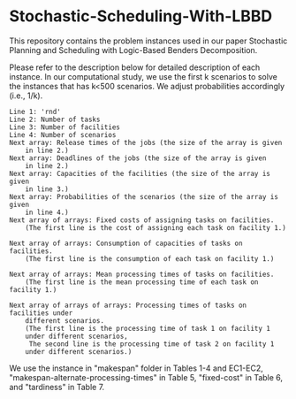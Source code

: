 # Stochastic-Scheduling-With-LBBD

This repository contains the problem instances used in our paper
Stochastic Planning and Scheduling with Logic-Based Benders Decomposition.

Please refer to the description below for detailed description of each instance.
In our computational study, we use the first k scenarios to solve the instances that has k<500 scenarios. 
We adjust probabilities accordingly (i.e., 1/k).

    Line 1: 'rnd'
    Line 2: Number of tasks
    Line 3: Number of facilities
    Line 4: Number of scenarios
	Next array: Release times of the jobs (the size of the array is given 
		in line 2.)
	Next array: Deadlines of the jobs (the size of the array is given 
		in line 2.)	
	Next array: Capacities of the facilities (the size of the array is given 
		in line 3.)	
	Next array: Probabilities of the scenarios (the size of the array is given 
		in line 4.)			
    Next array of arrays: Fixed costs of assigning tasks on facilities.
		(The first line is the cost of assigning each task on facility 1.)
		
    Next array of arrays: Consumption of capacities of tasks on facilities.
		(The first line is the consumption of each task on facility 1.)		
		
    Next array of arrays: Mean processing times of tasks on facilities.
		(The first line is the mean processing time of each task on facility 1.)
			
    Next array of arrays of arrays: Processing times of tasks on facilities under
		different scenarios.
		(The first line is the processing time of task 1 on facility 1 
		under different scenarios,
		 The second line is the processing time of task 2 on facility 1
		under different scenarios.)

We use the instance in "makespan" folder in Tables 1-4 and EC1-EC2, 
"makespan-alternate-processing-times" in Table 5,
"fixed-cost" in Table 6, and "tardiness" in Table 7.
